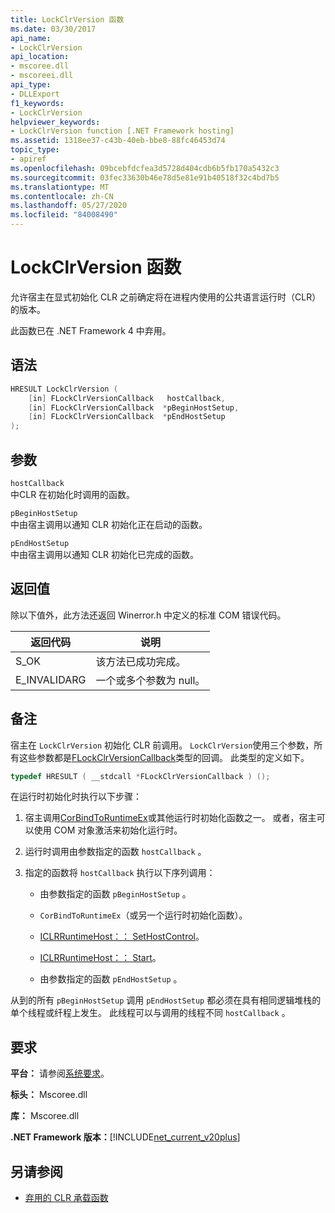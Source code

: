 ```yaml
---
title: LockClrVersion 函数
ms.date: 03/30/2017
api_name:
- LockClrVersion
api_location:
- mscoree.dll
- mscoreei.dll
api_type:
- DLLExport
f1_keywords:
- LockClrVersion
helpviewer_keywords:
- LockClrVersion function [.NET Framework hosting]
ms.assetid: 1318ee37-c43b-40eb-bbe8-88fc46453d74
topic_type:
- apiref
ms.openlocfilehash: 09bcebfdcfea3d5728d404cdb6b5fb170a5432c3
ms.sourcegitcommit: 03fec33630b46e78d5e81e91b40518f32c4bd7b5
ms.translationtype: MT
ms.contentlocale: zh-CN
ms.lasthandoff: 05/27/2020
ms.locfileid: "84008490"
---
```

# <a name="lockclrversion-function"></a>LockClrVersion 函数
允许宿主在显式初始化 CLR 之前确定将在进程内使用的公共语言运行时（CLR）的版本。  
  
 此函数已在 .NET Framework 4 中弃用。  
  
## <a name="syntax"></a>语法  
  
```cpp  
HRESULT LockClrVersion (  
    [in] FLockClrVersionCallback   hostCallback,  
    [in] FLockClrVersionCallback  *pBeginHostSetup,  
    [in] FLockClrVersionCallback  *pEndHostSetup  
);  
```  
  
## <a name="parameters"></a>参数  
 `hostCallback`  
 中CLR 在初始化时调用的函数。  
  
 `pBeginHostSetup`  
 中由宿主调用以通知 CLR 初始化正在启动的函数。  
  
 `pEndHostSetup`  
 中由宿主调用以通知 CLR 初始化已完成的函数。  
  
## <a name="return-value"></a>返回值  
 除以下值外，此方法还返回 Winerror.h 中定义的标准 COM 错误代码。  
  
|返回代码|说明|  
|-----------------|-----------------|  
|S_OK|该方法已成功完成。|  
|E_INVALIDARG|一个或多个参数为 null。|  
  
## <a name="remarks"></a>备注  
 宿主在 `LockClrVersion` 初始化 CLR 前调用。 `LockClrVersion`使用三个参数，所有这些参数都是[FLockClrVersionCallback](flockclrversioncallback-function-pointer.md)类型的回调。 此类型的定义如下。  
  
```cpp  
typedef HRESULT ( __stdcall *FLockClrVersionCallback ) ();  
```  
  
 在运行时初始化时执行以下步骤：  
  
1. 宿主调用[CorBindToRuntimeEx](corbindtoruntimeex-function.md)或其他运行时初始化函数之一。 或者，宿主可以使用 COM 对象激活来初始化运行时。  
  
2. 运行时调用由参数指定的函数 `hostCallback` 。  
  
3. 指定的函数将 `hostCallback` 执行以下序列调用：  
  
    - 由参数指定的函数 `pBeginHostSetup` 。  
  
    - `CorBindToRuntimeEx`（或另一个运行时初始化函数）。  
  
    - [ICLRRuntimeHost：： SetHostControl](iclrruntimehost-sethostcontrol-method.md)。  
  
    - [ICLRRuntimeHost：： Start](iclrruntimehost-start-method.md)。  
  
    - 由参数指定的函数 `pEndHostSetup` 。  
  
 从到的所有 `pBeginHostSetup` 调用 `pEndHostSetup` 都必须在具有相同逻辑堆栈的单个线程或纤程上发生。 此线程可以与调用的线程不同 `hostCallback` 。  
  
## <a name="requirements"></a>要求  
 **平台：** 请参阅[系统要求](../../get-started/system-requirements.md)。  
  
 **标头：** Mscoree.dll  
  
 **库：** Mscoree.dll  
  
 **.NET Framework 版本：**[!INCLUDE[net_current_v20plus](../../../../includes/net-current-v20plus-md.md)]  
  
## <a name="see-also"></a>另请参阅

- [弃用的 CLR 承载函数](deprecated-clr-hosting-functions.md)
